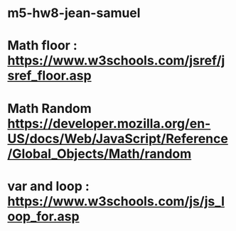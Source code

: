 # m5-hw8-jean-samuel

# Math floor : https://www.w3schools.com/jsref/jsref_floor.asp

# Math Random https://developer.mozilla.org/en-US/docs/Web/JavaScript/Reference/Global_Objects/Math/random

# var and loop : https://www.w3schools.com/js/js_loop_for.asp
